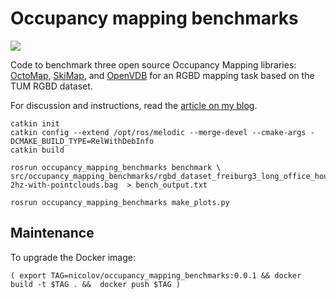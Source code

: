 # Occupancy mapping benchmarks

<img src="https://nicolovaligi.com/occupancy_map_structure.png" style="max-width: 80%"
class="img-center" />

Code to benchmark three open source Occupancy Mapping libraries:
[OctoMap](https://octomap.github.io/),
[SkiMap](https://github.com/m4nh/skimap_ros), and
[OpenVDB](https://www.openvdb.org/) for an RGBD mapping task based on the TUM
RGBD dataset.

For discussion and instructions, read the [article on my blog](occupancy-mapping-benchmarks.html).

```
catkin init
catkin config --extend /opt/ros/melodic --merge-devel --cmake-args -DCMAKE_BUILD_TYPE=RelWithDebInfo
catkin build

rosrun occupancy_mapping_benchmarks benchmark \
src/occupancy_mapping_benchmarks/rgbd_dataset_freiburg3_long_office_household-2hz-with-pointclouds.bag  > bench_output.txt

rosrun occupancy_mapping_benchmarks make_plots.py
```

## Maintenance

To upgrade the Docker image:

```
( export TAG=nicolov/occupancy_mapping_benchmarks:0.0.1 && docker build -t $TAG . &&  docker push $TAG )
```
